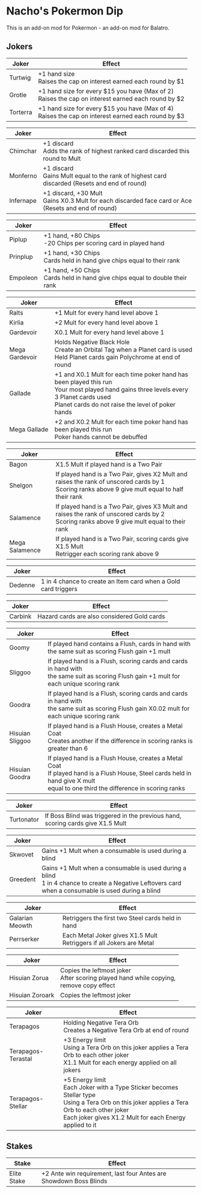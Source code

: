 # Nacho's Pokermon Dip
This is an add-on mod for Pokermon - an add-on mod for Balatro.

## Jokers

| Joker | Effect |
| ------ | ------ |
| Turtwig  | +1 hand size <br/>Raises the cap on interest earned each round by $1|
| Grotle | +1 hand size for every $15 you have (Max of 2) <br/>Raises the cap on interest earned each round by $2|
| Torterra | +1 hand size for every $15 you have (Max of 4) <br/>Raises the cap on interest earned each round by $3|

| Joker | Effect |
| ------ | ------ |
| Chimchar | +1 discard <br/>Adds the rank of highest ranked card discarded this round to Mult|
| Monferno | +1 discard <br/>Gains Mult equal to the rank of highest card discarded (Resets and end of round)|
| Infernape | +1 discard, +30 Mult <br/>Gains X0.3 Mult for each discarded face card or Ace (Resets and end of round)|

| Joker | Effect |
| ------ | ------ |
| Piplup | +1 hand, +80 Chips <br/>-20 Chips per scoring card in played hand |
| Prinplup | +1 hand, +30 Chips <br/> Cards held in hand give chips equal to their rank |
| Empoleon | +1 hand, +50 Chips <br/> Cards held in hand give chips equal to double their rank |

| Joker | Effect |
| ------ | ------ |
| Ralts | +1 Mult for every hand level above 1 |
| Kirlia | +2 Mult for every hand level above 1 |
| Gardevoir | X0.1 Mult for every hand level above 1 |
| Mega Gardevoir | Holds Negative Black Hole<br/>Create an Orbital Tag when a Planet card is used<br/>Held Planet cards gain Polychrome at end of round |
| Gallade | +1 and X0.1 Mult for each time poker hand has been played this run<br/>Your most played hand gains three levels every 3 Planet cards used<br/>Planet cards do not raise the level of poker hands |
| Mega Gallade | +2 and X0.2 Mult for each time poker hand has been played this run<br/>Poker hands cannot be debuffed |

| Joker | Effect |
| ------ | ------ |
| Bagon | X1.5 Mult if played hand is a Two Pair |
| Shelgon | If played hand is a Two Pair, gives X2 Mult and raises the rank of unscored cards by 1 <br/>Scoring ranks above 9 give mult equal to half their rank |
| Salamence | If played hand is a Two Pair, gives X3 Mult and raises the rank of unscored cards by 2 <br/>Scoring ranks above 9 give mult equal to their rank |
| Mega Salamence | If played hand is a Two Pair, scoring cards give X1.5 Mult <br/>Retrigger each scoring rank above 9 |

| Joker | Effect |
| ------ | ------ |
| Dedenne | 1 in 4 chance to create an Item card when a Gold card triggers |

| Joker | Effect |
| ------ | ------ |
| Carbink | Hazard cards are also considered Gold cards |

| Joker | Effect |
| ------ | ------ |
| Goomy | If played hand contains a Flush, cards in hand with the same suit as scoring Flush gain +1 mult |
| Sliggoo | If played hand is a Flush, scoring cards and cards in hand with <br/>the same suit as scoring Flush gain +1 mult for each unique scoring rank |
| Goodra | If played hand is a Flush, scoring cards and cards in hand with <br/>the same suit as scoring Flush gain X0.02 mult for each unique scoring rank |
| Hisuian Sliggoo | If played hand is a Flush House, creates a Metal Coat <br/>Creates another if the difference in scoring ranks is greater than 6 |
| Hisuian Goodra | If played hand is a Flush House, creates a Metal Coat <br/>If played hand is a Flush House, Steel cards held in hand give X mult <br/>equal to one third the difference in scoring ranks |

| Joker | Effect |
| ------ | ------ |
| Turtonator | If Boss Blind was triggered in the previous hand, scoring cards give X1.5 Mult |

| Joker | Effect |
| ------ | ------ |
| Skwovet | Gains +1 Mult when a consumable is used during a blind |
| Greedent | Gains +1 Mult when a consumable is used during a blind <br/>1 in 4 chance to create a Negative Leftovers card <br/>when a consumable is used during a blind|

| Joker | Effect |
| ------ | ------ |
| Galarian Meowth | Retriggers the first two Steel cards held in hand |
| Perrserker | Each Metal Joker gives X1.5 Mult <br/> Retriggers if all Jokers are Metal |

| Joker | Effect |
| ------ | ------ |
| Hisuian Zorua | Copies the leftmost joker <br/>After scoring played hand while copying,<br/> remove copy effect |
| Hisuian Zoroark | Copies the leftmost joker |

| Joker | Effect |
| ------ | ------ |
| Terapagos | Holding Negative Tera Orb <br/>Creates a Negative Tera Orb at end of round |
| Terapagos-Terastal | +3 Energy limit <br/>Using a Tera Orb on this joker applies a Tera Orb to each other joker <br/>X1.1 Mult for each energy applied on all jokers |
| Terapagos-Stellar | +5 Energy limit <br/>Each Joker with a Type Sticker becomes Stellar type <br/>Using a Tera Orb on this joker applies a Tera Orb to each other joker <br/> Each joker gives X1.2 Mult for each Energy applied to it |

## Stakes

| Stake | Effect |
| ------ | ------ |
| Elite Stake | +2 Ante win requirement, last four Antes are Showdown Boss Blinds |
